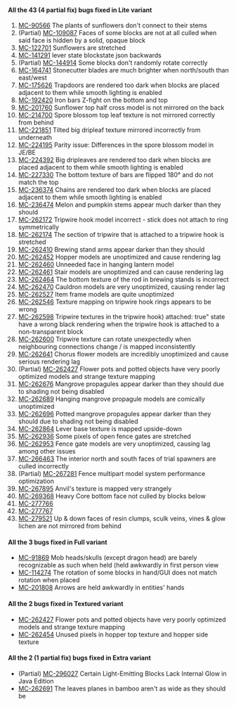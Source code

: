 #### All the 43 (4 partial fix) bugs fixed in Lite variant

1. [MC-90566](https://bugs.mojang.com/browse/MC/issues/MC-90566) The plants of sunflowers don't connect to their stems
2. (Partial) [MC-109087](https://bugs.mojang.com/browse/MC/issues/MC-109087) Faces of some blocks are not at all culled when said face is hidden by a solid, opaque block
3. [MC-122701](https://bugs.mojang.com/browse/MC/issues/MC-122701) Sunflowers are stretched
4. [MC-141291](https://bugs.mojang.com/browse/MC/issues/MC-141291) lever state blockstate json backwards
5. (Partial) [MC-144914](https://bugs.mojang.com/browse/MC/issues/MC-144914) Some blocks don't randomly rotate correctly
6. [MC-164741](https://bugs.mojang.com/browse/MC/issues/MC-164741) Stonecutter blades are much brighter when north/south than east/west
7. [MC-175626](https://bugs.mojang.com/browse/MC/issues/MC-175626) Trapdoors are rendered too dark when blocks are placed adjacent to them while smooth lighting is enabled
8. [MC-192420](https://bugs.mojang.com/browse/MC/issues/MC-192420) Iron bars Z-fight on the bottom and top
9. [MC-201760](https://bugs.mojang.com/browse/MC/issues/MC-201760) Sunflower top half cross model is not mirrored on the back
10. [MC-214700](https://bugs.mojang.com/browse/MC/issues/MC-214700) Spore blossom top leaf texture is not mirrored correctly from behind
11. [MC-221851](https://bugs.mojang.com/browse/MC/issues/MC-221851) Tilted big dripleaf texture mirrored incorrectly from underneath
12. [MC-224195](https://bugs.mojang.com/browse/MC/issues/MC-224195) Parity issue: Differences in the spore blossom model in JE/BE
13. [MC-224392](https://bugs.mojang.com/browse/MC/issues/MC-224392) Big dripleaves are rendered too dark when blocks are placed adjacent to them while smooth lighting is enabled
14. [MC-227330](https://bugs.mojang.com/browse/MC/issues/MC-227330) The bottom texture of bars are flipped 180° and do not match the top
15. [MC-236374](https://bugs.mojang.com/browse/MC/issues/MC-236374) Chains are rendered too dark when blocks are placed adjacent to them while smooth lighting is enabled
16. [MC-236474](https://bugs.mojang.com/browse/MC/issues/MC-236474) Melon and pumpkin stems appear much darker than they should
17. [MC-262172](https://bugs.mojang.com/browse/MC/issues/MC-262172) Tripwire hook model incorrect - stick does not attach to ring symmetrically
18. [MC-262174](https://bugs.mojang.com/browse/MC/issues/MC-262174) The section of tripwire that is attached to a tripwire hook is stretched
19. [MC-262410](https://bugs.mojang.com/browse/MC/issues/MC-262410) Brewing stand arms appear darker than they should
20. [MC-262452](https://bugs.mojang.com/browse/MC/issues/MC-262452) Hopper models are unoptimized and cause rendering lag
21. [MC-262460](https://bugs.mojang.com/browse/MC/issues/MC-262460) Unneeded face in hanging lantern model
22. [MC-262461](https://bugs.mojang.com/browse/MC/issues/MC-262461) Stair models are unoptimized and can cause rendering lag
23. [MC-262464](https://bugs.mojang.com/browse/MC/issues/MC-262464) The bottom texture of the rod in brewing stands is incorrect
24. [MC-262470](https://bugs.mojang.com/browse/MC/issues/MC-262470) Cauldron models are very unoptimized, causing render lag
25. [MC-262527](https://bugs.mojang.com/browse/MC/issues/MC-262527) Item frame models are quite unoptimized
26. [MC-262546](https://bugs.mojang.com/browse/MC/issues/MC-262546) Texture mapping on tripwire hook rings appears to be wrong
27. [MC-262598](https://bugs.mojang.com/browse/MC/issues/MC-262598) Tripwire textures in the tripwire hook) attached: true" state have a wrong black rendering when the tripwire hook is attached to a non-transparent block
28. [MC-262600](https://bugs.mojang.com/browse/MC/issues/MC-262600) Tripwire texture can rotate unexpectedly when neighbouring connections change / is mapped inconsistently
29. [MC-262641](https://bugs.mojang.com/browse/MC/issues/MC-262641) Chorus flower models are incredibly unoptimized and cause serious rendering lag
30. (Partial) [MC-262427](https://bugs.mojang.com/browse/MC/issues/MC-262427) Flower pots and potted objects have very poorly optimized models and strange texture mapping
31. [MC-262676](https://bugs.mojang.com/browse/MC/issues/MC-262676) Mangrove propagules appear darker than they should due to shading not being disabled
32. [MC-262689](https://bugs.mojang.com/browse/MC/issues/MC-262689) Hanging mangrove propagule models are comically unoptimized
33. [MC-262696](https://bugs.mojang.com/browse/MC/issues/MC-262696) Potted mangrove propagules appear darker than they should due to shading not being disabled
34. [MC-262864](https://bugs.mojang.com/browse/MC/issues/MC-262864) Lever base texture is mapped upside-down
35. [MC-262936](https://bugs.mojang.com/browse/MC/issues/MC-262936) Some pixels of open fence gates are stretched
36. [MC-262953](https://bugs.mojang.com/browse/MC/issues/MC-262953) Fence gate models are very unoptimized, causing lag among other issues
37. [MC-266463](https://bugs.mojang.com/browse/MC/issues/MC-266463) The interior north and south faces of trial spawners are culled incorrectly
38. (Partial) [MC-267281](https://bugs.mojang.com/browse/MC/issues/MC-267281) Fence multipart model system performance optimization
39. [MC-267895](https://bugs.mojang.com/browse/MC/issues/MC-267895) Anvil's texture is mapped very strangely
40. [MC-269368](https://bugs.mojang.com/browse/MC/issues/MC-269368) Heavy Core bottom face not culled by blocks below
41. [MC-277766](https://bugs.mojang.com/browse/MC/issues/MC-277766 '"On" lightning rod bottom texture is still mapped incorrectly')
42. [MC-277767](https://bugs.mojang.com/browse/MC/issues/MC-277767 '"On" lightning rods still use ambient occlusion')
43. [MC-279521](https://bugs.mojang.com/browse/MC/issues/MC-279521) Up & down faces of resin clumps, sculk veins, vines & glow lichen are not mirrored from behind

#### All the 3 bugs fixed in Full variant

- [MC-91869](https://bugs.mojang.com/browse/MC/issues/MC-91869) Mob heads/skulls (except dragon head) are barely recognizable as such when held (held awkwardly in first person view
- [MC-114274](https://bugs.mojang.com/browse/MC/issues/MC-114274) The rotation of some blocks in hand/GUI does not match rotation when placed
- [MC-201808](https://bugs.mojang.com/browse/MC/issues/MC-201808) Arrows are held awkwardly in entities' hands

#### All the 2 bugs fixed in Textured variant

- [MC-262427](https://bugs.mojang.com/browse/MC/issues/MC-262427) Flower pots and potted objects have very poorly optimized models and strange texture mapping
- [MC-262454](https://bugs.mojang.com/browse/MC/issues/MC-262454) Unused pixels in hopper top texture and hopper side texture

#### All the 2 (1 partial fix) bugs fixed in Extra variant

- (Partial) [MC-296027](https://bugs.mojang.com/browse/MC/issues/MC-296027) Certain Light-Emitting Blocks Lack Internal Glow in Java Edition
- [MC-262691](https://bugs.mojang.com/browse/MC/issues/MC-262691) The leaves planes in bamboo aren't as wide as they should be
